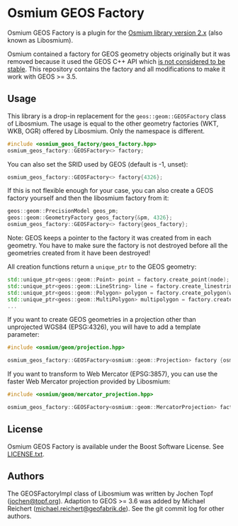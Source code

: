 # Osmium GEOS Factory

Osmium GEOS Factory is a plugin for the [Osmium library version
2.x](http://osmcode.org/libosmium) (also known as Libosmium).

Osmium contained a factory for GEOS geometry objects originally but it was
removed because it used the GEOS C++ API which [is not considered to be
stable](https://lists.osgeo.org/pipermail/geos-devel/2017-January/007653.html).
This repository contains the factory and all modifications to make it work with
GEOS >= 3.5.

## Usage

This library is a drop-in replacement for the `geos::geom::GEOSFactory` class of Libosmium.
The usage is equal to the other geometry factories (WKT, WKB, OGR) offered by Libosmium. Only the namespace is different.


``` c++
#include <osmium_geos_factory/geos_factory.hpp>
osmium_geos_factory::GEOSFactory<> factory;
```

You can also set the SRID used by GEOS (default is -1, unset):

``` c++
osmium_geos_factory::GEOSFactory<> factory{4326};
```

If this is not flexible enough for your case, you can also create a GEOS
factory yourself and then the libosmium factory from it:

``` c++
geos::geom::PrecisionModel geos_pm;
geos::geom::GeometryFactory geos_factory{&pm, 4326};
osmium_geos_factory::GEOSFactory<> factory{geos_factory};
```

Note: GEOS keeps a pointer to the factory it was created from in each geometry.
You have to make sure the factory is not destroyed before all the geometries
created from it have been destroyed!

All creation functions return a `unique_ptr` to the GEOS geometry:

``` c++
std::unique_ptr<geos::geom::Point> point = factory.create_point(node);
std::unique_ptr<geos::geom::LineString> line = factory.create_linestring(way);
std::unique_ptr<geos::geom::Polygon> polygon = factory.create_polygon(way);
std::unique_ptr<geos::geom::MultiPolygon> multipolygon = factory.create_multipolygon(area);
...
```

If you want to create GEOS geometries in a projection other than unprojected WGS84 (EPSG:4326),
you will have to add a template parameter:

```c++
#include <osmium/geom/projection.hpp>

osmium_geos_factory::GEOSFactory<osmium::geom::Projection> factory {osmium::geom::Projection(25832)};
```

If you want to transform to Web Mercator (EPSG:3857), you can use the faster Web Mercator projection
provided by Libosmium:

```c++
#include <osmium/geom/mercator_projection.hpp>

osmium_geos_factory::GEOSFactory<osmium::geom::MercatorProjection> factory {osmium::geom::MercatorProjection()};
```


## License

Osmium GEOS Factory is available under the Boost Software License. See
[LICENSE.txt](LICENSE.txt).

## Authors

The GEOSFactoryImpl class of Libosmium was written by Jochen Topf
(jochen@topf.org). Adaption to GEOS >= 3.6 was added by Michael Reichert
(michael.reichert@geofabrik.de).  See the git commit log for other authors.

